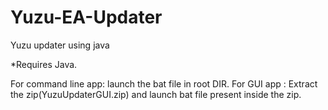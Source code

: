# Yuzu-EA-Updater

Yuzu updater using java

*Requires Java.

For command line app: launch the bat file in root DIR.
For GUI app : Extract the zip(YuzuUpdaterGUI.zip) and launch bat file present inside the zip.
